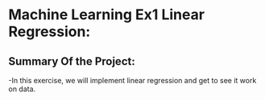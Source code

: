 # Machine Learning Ex1 Linear Regression:

## Summary Of the Project: 
-In this exercise, we will implement linear regression and get to see it work on data. 